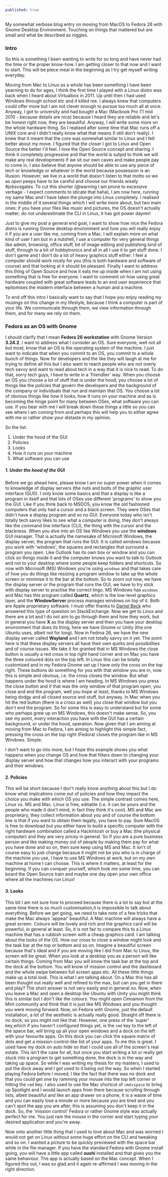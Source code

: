 ```yaml
---
published: true
---
```

My somewhat verbose blog entry on moving from MacOS to Fedora 26 with Gnome Desktop Environment. Touching on things that mattered but are small and what be described as niggles. 

### Intro

So this is something I been wanting to write for so long and have never had the time or the proper know-how. I am getting closer to that now and I want to start. This will be piece meal in the beginning as I try get myself writing everyday. 

Moving from Mac to Linux as a whole has been something I have been yearning to do for ages, I think the first time I played with a Linux distro was back when I heard about Virtualbox in 2011. Up until then I had used Windows through school etc and it killed me. I always knew that computers could offer more but I am not clever enough to pursue too much all at once. Anyway, I got to university and had bought a Mac (Macbook Pro 7.1 mid 2010 - because details are nice) because I heard they are reliable and let's be honest right now, they are beautiful. Anyway, I will write some more on the whole hardware thing. So I realised after some time that Mac runs off a UNIX core and I didn't really know what that means (I still don't really). I knew that it meant that the core was somewhat similar to Linux and I felt better about my move. I figured that the closer I got to Linux and Open Source the better I'd feel. I love the Open Source concept and sharing. I think it completely progressive and that the world is sutpid to think we will make any real developments if we sit our own caves and make people pay to come in. I also believe that anyone should be able to use any piece of tech or knowledge or whatever in the world because possession is an illusion. However, we live in a world that doesn't listen to that motto so we as *open* peeps have to be careful and choose our friends wisely #jobsvsgates. To cut this shorter (@warning I am prone to excessive verbage - I expect comments to idicate that haha), I am now here, running my same Mac and I have taken the plunge into Linux completely. I realised in the middle of it several things which I will write more about, but two main ones: if you have your files like music and pictures, the OS doesn't actually matter; do not underestimate the CLI in Linux, it has got power daymn! 

Just to give my post a general end goal, I want to show how nice the Fedora distro is running Gnome desktop environment and how you will really enjoy it if you are a user like me, coming from a Mac. I will explain more on what kind of user I am but in a nutshell, I use a computer for very general things like admin, browsing, office stuff, bit of image editing and publishing kind of stuff, through to a bit of hobbytronics and all in all I use it to get stuff done. I don't game and I don't do a lot of heavy graphics stuff either. I feel a computer should work nicely for you (this is both hardware and software of course) and that looking at it should be pleasant. Finally I want to address this thing of Open Source and how it eats me up inside when I am not using something that is free for everyone. I want to comment on how using great hardware coupled with great software leads to an end user experience that epitomises the modern interface between a human and a machine.

To end off this intro I basically want to say that I hope you enjoy reading my musings on this change in my lifestyle, because I think a computer is part of your life. We communicate through them, we view information through them, and for many we rely on them. 

### Fedora as an OS with Gnome

I should clarify that I mean __Fedora 26 workstation__ with Gnome Version **3.24.2**. I want to address what I consider an OS. Sure everyone, well not all but most, know that an OS is the operating system of the machine. I just want to indicate that when you commit to an OS, you commit to a whole bunch of things. Now for developers and the like they will laugh at me for trying to define all this but I also want to reach people who are not overly tech savvy and want to read about tech in a way that it is nice to read. To do that, sorry tech guys, I have to write in a 'friendlier' way. When you choose an OS you choose a lot of stuff that is under the hood, you choose a lot of things like the policies that govern the developers and the background of the company or individuals that run and maintain that OS. You choose a lot of obvious things like how it looks, how it runs on your machine and as is becoming the hinge point for many between OSes, what software you can use. If you bear with me I will break down these things a little so you can see where I am coming from and perhaps this will help you to either agree with me or rather show your distaste in my opinion. 

So the list:
1. Under the hood of the GUI
2. Policies
3. Looks
4. How it runs on your machine
5. What software you can use

##### 1. Under the hood of the GUI

Before we go ahead here, please know I am no super power when it comes to knowledge of display servers (the nuts and bolts of the graphic user interface (GUI)). I only know some basics and that a display is like a program in itself and that lots of OSes use different 'programs' to show you the GUI. Like if you think back to MSDOS, you know the old fashioned computers that only had a cursor and a black screen. They were OSes that didn't have a display program and so no GUI. Everyone today who isn't totally tech savvy likes to see what a computer is doing, they don't always like the command line interface (CLI), the thing with the cursor and the blackness. When you dive into an OS like Windows you use the **windows** GUI manager. That is actually the namesake of Microsoft Windows, the display server, the program that runs the GUI. It is called windows because you work with 'windows', the squares and rectangles that surround a program you open. Like Outlook has its own box or window and you can click on things inside it and the computer knows you want to talk to Outlook and not to your desktop where some people keep folders and shortcuts. So now with Microsoft (MS) Windows you're using ``windows`` and that takes care of how you do things like resizing a program window to take up the whole screen or minimise it to the bar at the bottom. So to zoom out now, we have the display server or the program that runs the GUI, we have to try stick with display server to practise the correct lingo. MS Windows has ``windows`` and Mac has this program called **Quartz**, which is the low-level graphics layer, and the **WindowServer** process manages windows on top of it. Both are Apple proprietary software. I must offer thanks to [Daniel Beck](https://superuser.com/users/22317/daniel-beck) who answered this type of question on StackExchange. Now we get to Linux and there are a lot and I do not aim to go through them and how they work, but in general you have **X** as the display server and then you have your desktop environment that does its thing, here we have Gnome or Unity (the one Ubuntu uses, albeit not for long). Now in Fedroa 26, we have the new display server called **Wayland** and I am not totally savvy on it yet. The point here is that these display servers all have their own quirks and possibilities and of course issues. We take it for granted that in MS Windows the close button is usually a red cross in top right hand corner and on Mac you have the three coloured dots on the top left. In Linux this can be totally customised and in my Fedora Gnome set up I have only the cross on the top right. These buttons do something for you with that window you are in, now this is simple and obvious, i.e. the cross closes the window. But what happens under the hood is where I am heading. In MS Windows you press the close button and if that was the only window of that program open, you close and end the program, well you hope at least, thanks to MS Windows being dodgy and all closed source and stuff, but anyway. In Mac when you hit the red button (there is a cross as well) you close that window but you don't end the program. So for some this is easy to understand but for some who perhaps grew up on MS Windows, this doesn't make sense. So, you see my point, every interaction you have with the GUI has a certain background, or under the hood, operation. Now given that I am aiming at moving from Mac to Fedora, I am aiming to highlight this simple fact, pressing the cross on the top right (Fedora) closes the program like in MS Windows. Simple. 

I don't want to go into more, but I hope this example shows you what happens when you change OS and how that filters down to changing your display server and how that changes how you interact with your programs and their windows.

#### 2. Policies

This will be short because I don't really know anything about this but I do know what implcations come out of policies and how they impact the choice you make with which OS you use. The simple contrast comes here, Linux vs. MS and Mac. Linux is free, editable (i.e. it can be yours and the people who made it don't mind, in fact they think it's cool). MS and Mac are proprietary, they collect information about you and of course the bottom line is that if you want to obtain them legally, you have to pay. Sure MacOS is free to download but you either have to build a specific computer with the right hardware combination called a Hackintosh or buy a Mac (the physical computer) and they are very pricey in general. So If you are a pure business person and like making money out of people by making them pay for what you have done and so on, then sure keep using MS and Mac. It isn't of course easy to just change becasue it might not be you who is in charge of the machine you use, I have to use MS Windows at work, but on my own machine at home I can choose. This is where it matters, at least for the beginning. If you can conquer yourself, which took me some time, you can board the Open Source train and maybe one day open your own office where all the machines run Linux! 

#### 3. Looks

This bit I am not sure how to proceed because there is a lot to say but at the same time there is so much customisation,it is impossible to talk about everything. Before we get going, we need to take note of a few tricks that make the Mac always 'appear' beautiful. A Mac machine will always have a great screen. Colours will be lovely and rich and the graphics card will be powerful, in general at least. So, it is not fair to compare this to a Linux machine that has a rubbish screen with a cheap graphics card. I am talking about the looks of the OS. How our cross to close a window might look and the task bar at the top or bottom and so on. Imagine a beautiful screen because that's ideal and if you are moving like I did from Mac to Linux, the screen will be great. When you look at a desktop you as a person will like certain things. Coming from Mac you will know the task bar at the top and the dock at the bottom. You will know of mission control and the dashboard and the whole swipe between full screen apps etc. All these little things make up a total _look_. This is what I am talking about. On a Mac this has all been thought out really well and refined to the max, but can you get in there and play? The short answer is not very easily and in general _no_. Now, when you leave a Mac and open a desktop like Ubuntu with Unity you might think this is similar but I don't like the colours. You might open Cinnamon from the Mint community and think that it is just like MS Windows and you thought you were moving forward. Now, on Fedora with Gnome, just the default installation, a lot of the aesthetic is actually really good. Straight off there is no dock, so you might not like that. However, one press of the 'super' key,which if you haven't configured things yet, is the ``cmd`` key to the left of the space bar, will bring up all your open windows and a dock on the left with your favourite apps. On this dock you can click the square matrix of dots and get a mission-control-like list of your apps. To me this is great. I used have my dock on auto hide so that I could use all of the screen's real estate. This isn't the case for all, but once you start writing a lot or really get stuck into a program to get something done, the dock is in the way and taking up space. So while I was writing my thesis for my masters, I used to put the dock away and I got used to it being out the way. So when I started playing Fedora before I moved, I like the fact that there was no dock and that you could get one by ramming your mouse into the top left corner or hitting the ``cmd`` key. I also used to use the Mac shortcut of ``cmd``+``space`` to bring up Spotlight and I would launch apps from there because scrolling through lists, albeit beautiful and like an app drawer on a phone, it is a waste of time and you can easily lose a minute or more because you are tired and you can't spot the app you are after, this is assuming you don't keep it in the dock. So, the 'mission control' Fedora or rather Gnome style was actually perfect for me. You just ram the mouse in the corner and start typing your desired application and you're away. 

Now onto another little thing that I used to love about Mac and was worried I would not get on Linux without some huge effort on the CLI and tweaking and so on. I wanted a picture to be quickly previewed with the space bar while in the file manager. If you have the standard Fedora with Gnome install going, you will have a little app called **sushi** installed and that gives you the same behaviour. The app is actually based on the Mac concept. When I figured this out, I was so glad and it again re-affirmed I was moving in the right direction.
